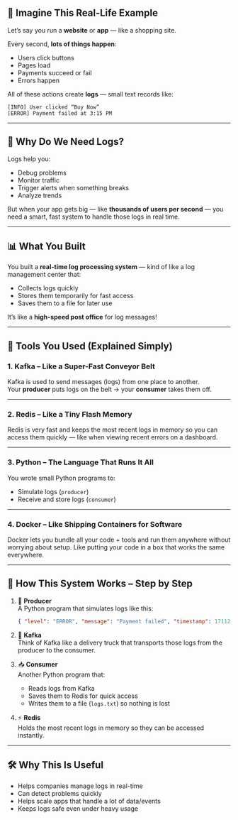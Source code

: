 ## 🚦 Imagine This Real-Life Example

Let’s say you run a **website** or **app** — like a shopping site.

Every second, **lots of things happen**:
- Users click buttons
- Pages load
- Payments succeed or fail
- Errors happen

All of these actions create **logs** — small text records like:

```
[INFO] User clicked “Buy Now”
[ERROR] Payment failed at 3:15 PM
```

---

## 🧠 Why Do We Need Logs?

Logs help you:
- Debug problems
- Monitor traffic
- Trigger alerts when something breaks
- Analyze trends

But when your app gets big — like **thousands of users per second** — you need a smart, fast system to handle those logs in real time.

---

## 📊 What You Built

You built a **real-time log processing system** — kind of like a log management center that:
- Collects logs quickly
- Stores them temporarily for fast access
- Saves them to a file for later use

It’s like a **high-speed post office** for log messages!

---

## 🔧 Tools You Used (Explained Simply)

### 1. **Kafka** – Like a Super-Fast Conveyor Belt  
Kafka is used to send messages (logs) from one place to another.  
Your **producer** puts logs on the belt → your **consumer** takes them off.

---

### 2. **Redis** – Like a Tiny Flash Memory  
Redis is very fast and keeps the most recent logs in memory so you can access them quickly — like when viewing recent errors on a dashboard.

---

### 3. **Python** – The Language That Runs It All  
You wrote small Python programs to:
- Simulate logs (`producer`)
- Receive and store logs (`consumer`)

---

### 4. **Docker** – Like Shipping Containers for Software  
Docker lets you bundle all your code + tools and run them anywhere without worrying about setup. Like putting your code in a box that works the same everywhere.

---

## 🔁 How This System Works – Step by Step

1. 🧪 **Producer**  
   A Python program that simulates logs like this:
   ```json
   { "level": "ERROR", "message": "Payment failed", "timestamp": 1711234567.89 }
   ```

2. 🚚 **Kafka**  
   Think of Kafka like a delivery truck that transports those logs from the producer to the consumer.

3. 📥 **Consumer**  
   Another Python program that:
   - Reads logs from Kafka
   - Saves them to Redis for quick access
   - Writes them to a file (`logs.txt`) so nothing is lost

4. ⚡ **Redis**  
   Holds the most recent logs in memory so they can be accessed instantly.

---

## 🛠️ Why This Is Useful

- Helps companies manage logs in real-time
- Can detect problems quickly
- Helps scale apps that handle a lot of data/events
- Keeps logs safe even under heavy usage